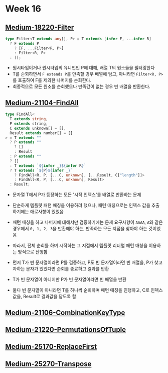 # Week 16

## [Medium-18220-Filter](./medium/18220-filter.ts)

```ts
type Filter<T extends any[], P> = T extends [infer F, ...infer R]
  ? F extends P
    ? [F, ...Filter<R, P>]
    : Filter<R, P>
  : [];
```

- 원시타입이거나 원시타입의 유니언인 P에 대해, 배열 T의 원소들을 필터링한다
- T를 순회하면서 `F extends P`를 만족할 경우 배열에 담고, 아니라면 `Filter<R, P>`를 호출하여 F를 제외한 나머지를 순회한다.
- 최종적으로 모든 원소를 순회했으나 만족값이 없는 경우 빈 배열을 반환한다.

## [Medium-21104-FindAll](./medium/21104-find-all.ts)

```ts
type FindAll<
  T extends string,
  P extends string,
  C extends unknown[] = [],
  Result extends number[] = []
> = T extends ""
  ? P extends ""
    ? []
    : Result
  : P extends ""
  ? []
  : T extends `${infer _}${infer R}`
  ? T extends `${P}${infer _}`
    ? FindAll<R, P, [...C, unknown], [...Result, C["length"]]>
    : FindAll<R, P, [...C, unknown], Result>
  : Result;
```

- 문자열 T에서 P가 등장하는 모든 '시작 인덱스'를 배열로 반환하는 문제
- 단순하게 템플릿 패턴 매칭을 이용하려 했으나, 패턴 매칭으로는 인덱스 값을 추출하기에는 애로사항이 있었음
- 패턴 매칭을 하고 나머지에 대해서만 검증하기에는 문제 요구사항이 `AAAA`, `A`와 같은 경우에서 `0, 1, 2, 3`을 반환해야 하는, 만족하는 모든 지점을 찾아야 하는 것이었음
- 따라서, 전체 순회를 하며 시작하는 그 지점에서 템플릿 리터럴 패턴 매칭을 이용하는 방식으로 진행함

- 먼저 T가 빈 문자열이라면 P를 검증하고, P도 빈 문자열이라면 빈 배열을, P가 찾고자하는 문자가 있었다면 순회를 종료하고 결과를 반환
- T가 빈 문자열이 아니지만 P가 빈 문자열이라면 빈 배열을 반환
- 둘다 빈 문자열이 아니라면 T를 하나씩 순회하며 패턴 매칭을 진행하고, C로 인덱스값을, Result로 결과값을 담도록 함

## [Medium-21106-CombinationKeyType](./medium/21106-combination-key-type.ts)

## [Medium-21220-PermutationsOfTuple](./medium/21220-permutations-of-tuple.ts)

## [Medium-25170-ReplaceFirst](./medium/25170-replace-first.ts)

## [Medium-25270-Transpose](./medium/25270-transpose.ts)
